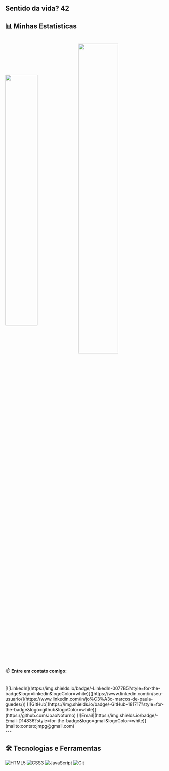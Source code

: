Sentido da vida?
42
---
## 📊 **Minhas Estatísticas**
<div style="display: inline_block"><br>
  <img align="center" width="45%" src="https://github-readme-stats.vercel.app/api/top-langs/?username=JoaoNoturno&layout=compact&theme=dracula">
  <img align="center" width="50%" src="https://github-readme-stats.vercel.app/api?username=JoaoNoturno&show_icons=true&theme=dracula">
</div>
   
📫 **Entre em contato comigo:**  
<div style="display: inline_block"><br>
  [![LinkedIn](https://img.shields.io/badge/-LinkedIn-0077B5?style=for-the-badge&logo=linkedin&logoColor=white)]([https://www.linkedin.com/in/seu-usuario/](https://www.linkedin.com/in/jo%C3%A3o-marcos-de-paula-guedes/))  
  [![GitHub](https://img.shields.io/badge/-GitHub-181717?style=for-the-badge&logo=github&logoColor=white)](https://github.com/JoaoNoturno)  
  [![Email](https://img.shields.io/badge/-Email-D14836?style=for-the-badge&logo=gmail&logoColor=white)](mailto:contatojmpg@gmail.com)  
</div>
---

## 🛠 **Tecnologias e Ferramentas**
![HTML5](https://img.shields.io/badge/-HTML5-E34F26?style=flat-square&logo=html5&logoColor=white)
![CSS3](https://img.shields.io/badge/-CSS3-1572B6?style=flat-square&logo=css3)
![JavaScript](https://img.shields.io/badge/-JavaScript-F7DF1E?style=flat-square&logo=javascript&logoColor=black)
![Git](https://img.shields.io/badge/-Git-F05032?style=flat-square&logo=git&logoColor=white)

